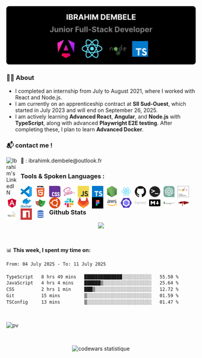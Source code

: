 <img src="./header.png" alt="ibrahim dembele GitHub README header image">

### 👲🏿 About
- I completed an internship from July to August 2021, where I worked with React and Node.js.  
- I am currently on an apprenticeship contract at **SII Sud-Ouest**, which started in July 2023 and will end on September 26, 2025.  
- I am actively learning **Advanced React**, **Angular**, and **Node.js** with **TypeScript**, along with advanced **Playwright E2E testing**. After completing these, I plan to learn **Advanced Docker**.

### 📬 contact me !

<a href="https://www.linkedin.com/in/ibrahim-dembele-2a91351b3/">
  <img style="margin-right:8px;" align="left" alt="Ibrahim's LinkedIN" width="30px" src="https://raw.githubusercontent.com/idembele70/idembele70/master/linkedin.svg" />
</a>
 📩 : ibrahimk.dembele@outlook.fr

### Tools & Spoken Languages :

 <img align="left" style="margin-right:8px;" alt="Visual Studio Code" width="30px" src="https://raw.githubusercontent.com/github/explore/main/topics/visual-studio-code/visual-studio-code.png" />
 <img align="left" style="margin-right:8px;" alt="HTML5" width="30px" src="https://raw.githubusercontent.com/github/explore/main/topics/html/html.png" />
 <img align="left" style="margin-right:8px;" alt="CSS3" width="30px" src="https://raw.githubusercontent.com/github/explore/main/topics/css/css.png" />
 <img align="left" style="margin-right:8px;" alt="Sass" width="30px" src="https://raw.githubusercontent.com/github/explore/main/topics/sass/sass.png" />
 <img align="left" style="margin-right:8px;" alt="JavaScript" width="30px" src="https://raw.githubusercontent.com/github/explore/main/topics/javascript/javascript.png" />
 <img align="left" style="margin-right:8px;" alt="TypeScript" width="30px" src="https://raw.githubusercontent.com/github/explore/main/topics/typescript/typescript.png" />
 <img align="left" style="margin-right:8px;" alt="Node.js" width="30px" src="https://raw.githubusercontent.com/github/explore/main/topics/nodejs/nodejs.png" />
 <img align="left" style="margin-right:8px;" alt="React" width="30px" src="https://raw.githubusercontent.com/github/explore/main/topics/react/react.png" />
 <img align="left" style="margin-right:8px;" alt="GitHub" width="30px" src="https://raw.githubusercontent.com/github/explore/78df643247d429f6cc873026c0622819ad797942/topics/github/github.png" />
 <img align="left" style="margin-right:8px;" alt="Terminal" width="30px" src="https://raw.githubusercontent.com/github/explore/main/topics/terminal/terminal.png"/>
 <img align="left" style="margin-right:8px;" alt="Git" width="30px" src="https://raw.githubusercontent.com/github/explore/main/topics/chatgpt-api/chatgpt-api.png" />
 <img align="left" style="margin-right:8px;" alt="Style-components" width="30px" src="https://raw.githubusercontent.com/github/explore/main/topics/styled-components/styled-components.png" />
 <img align="left" style="margin-right:8px;" alt="Angular" width="30px" src="https://raw.githubusercontent.com/github/explore/main/topics/angular/angular.png" />
 <img align="left" style="margin-right:8px;" alt="Docker" width="30px" src="https://raw.githubusercontent.com/github/explore/main/topics/docker/docker.png" />
 <img align="left" style="margin-right:8px;" alt="Playwright" width="30px" src="https://raw.githubusercontent.com/github/explore/main/topics/playwright/playwright.png" />
 <img align="left" style="margin-right:8px;" alt="Ubuntu" width="30px" src="https://raw.githubusercontent.com/github/explore/main/topics/ubuntu/ubuntu.png" />
 <img align="left" style="margin-right:8px;" alt="Slack" width="30px" src="https://raw.githubusercontent.com/github/explore/main/topics/slack/slack.png" />
 <img align="left" style="margin-right:8px;" alt="Gitlab" width="30px" src="https://raw.githubusercontent.com/github/explore/main/topics/gitlab/gitlab.png" />
 <img align="left" style="margin-right:8px;" alt="Figma" width="30px" src="https://raw.githubusercontent.com/github/explore/main/topics/figma/figma.png" />
 <img align="left" style="margin-right:8px;" alt="Aws" width="30px" src="https://raw.githubusercontent.com/github/explore/main/topics/aws/aws.png" />
 <img align="left" style="margin-right:8px;" alt="Eslint" width="30px" src="https://raw.githubusercontent.com/github/explore/main/topics/eslint/eslint.png" />
 <img align="left" style="margin-right:8px;" alt="Express" width="30px" src="https://raw.githubusercontent.com/github/explore/main/topics/express/express.png" />
 <img align="left" style="margin-right:8px;" alt="Markdown" width="30px" src="https://raw.githubusercontent.com/github/explore/main/topics/markdown/markdown.png" />
 <img align="left" style="margin-right:8px;" alt="Mongodb" width="30px" src="https://raw.githubusercontent.com/github/explore/main/topics/mongodb/mongodb.png" />
 <img align="left" style="margin-right:8px;" alt="Mongoose" width="30px" src="https://raw.githubusercontent.com/github/explore/main/topics/mongoose/mongoose.png" />
 <img align="left" style="margin-right:8px;" alt="Mysql" width="30px" src="https://raw.githubusercontent.com/github/explore/main/topics/mysql/mysql.png" />
 <img align="left" style="margin-right:8px;" alt="Npm" width="30px" src="https://raw.githubusercontent.com/github/explore/main/topics/npm/npm.png" />
 <img align="left" style="margin-right:8px;" alt="Sql" width="30px" src="https://raw.githubusercontent.com/github/explore/main/topics/sql/sql.png" />
<br/>
<br/>

### Github Stats

<p align="center"><img src="https://github-readme-stats.vercel.app/api?username=idembele70&theme=dark&show_icons=true"/>
</p>

<br/>

📊 **This week, I spent my time on:**

<!--START_SECTION:waka-->

```txt
From: 04 July 2025 - To: 11 July 2025

TypeScript   8 hrs 49 mins   ██████████████░░░░░░░░░░░   55.50 %
JavaScript   4 hrs 4 mins    ██████▒░░░░░░░░░░░░░░░░░░   25.64 %
CSS          2 hrs 1 min     ███▒░░░░░░░░░░░░░░░░░░░░░   12.72 %
Git          15 mins         ▒░░░░░░░░░░░░░░░░░░░░░░░░   01.59 %
TSConfig     13 mins         ▒░░░░░░░░░░░░░░░░░░░░░░░░   01.47 %
```

<!--END_SECTION:waka-->

<br/>

![pv](https://pageview.vercel.app/?github_user=idembele70)

<br/>

<p align="center"> <img alt="codewars statistique" src="https://www.codewars.com/users/idembele70/badges/small"/></p>
